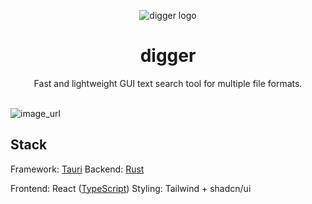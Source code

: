  <p align="center">
  <p align="center">
    <picture>
    <source media="(prefers-color-scheme: dark)" srcset="src/assets/digger-colour.svg">
    <source media="(prefers-color-scheme: light)" srcset="src/assets/digger-black.svg">
    <img alt="digger logo" src="src/assets/digger-colour.svg">
  </p>
  </p>
  <h1 align="center"><b>digger</b></h1>
  <p align="center">
    Fast and lightweight GUI text search tool for multiple file formats.
    <br />
    <br />
  </p>
  </p>


![image_url]()



## Stack

Framework: [Tauri](https://tauri.app/)
Backend: [Rust](https://www.rust-lang.org/)

Frontend: React ([TypeScript](https://www.typescriptlang.org))
Styling: Tailwind + shadcn/ui





